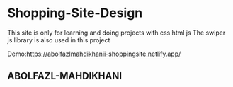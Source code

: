 # Shopping-Site-Design

This site is only for learning and doing projects with css html js
The swiper js library is also used in this project

Demo:https://abolfazlmahdikhanii-shoppingsite.netlify.app/

## ABOLFAZL-MAHDIKHANI
